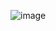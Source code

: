 ![image](https://github.com/VenkataSuryaKamal/Autisum_spectrum_disorder/assets/129048183/b59ff726-14be-4362-950e-12d08a54fc7a)
